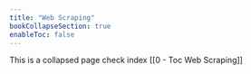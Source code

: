 ```yaml
---
title: "Web Scraping"
bookCollapseSection: true
enableToc: false
---
```


This is a collapsed page check index [[0 - Toc Web Scraping]]